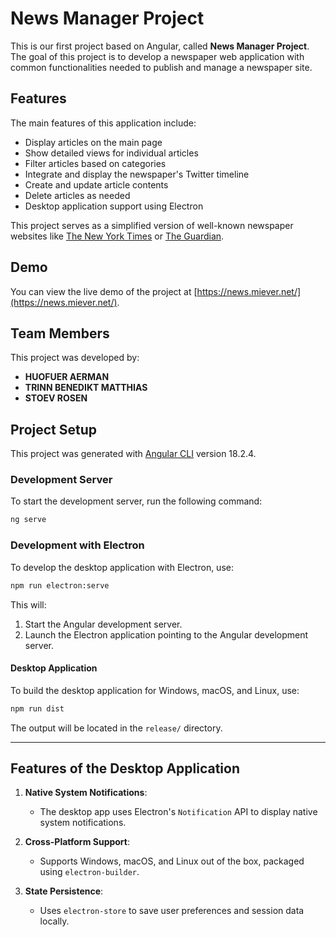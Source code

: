 # News Manager Project

This is our first project based on Angular, called **News Manager Project**. The goal of this project is to develop a newspaper web application with common functionalities needed to publish and manage a newspaper site.

## Features

The main features of this application include:
- Display articles on the main page
- Show detailed views for individual articles
- Filter articles based on categories
- Integrate and display the newspaper's Twitter timeline
- Create and update article contents
- Delete articles as needed
- Desktop application support using Electron

This project serves as a simplified version of well-known newspaper websites like [The New York Times](https://www.nytimes.com/) or [The Guardian](https://www.theguardian.com/).

## Demo

You can view the live demo of the project at [https://news.miever.net/](https://news.miever.net/).

## Team Members

This project was developed by:
- **HUOFUER AERMAN**
- **TRINN BENEDIKT MATTHIAS**
- **STOEV ROSEN**

## Project Setup

This project was generated with [Angular CLI](https://github.com/angular/angular-cli) version 18.2.4.

### Development Server

To start the development server, run the following command:

```bash
ng serve
```

### Development with Electron

To develop the desktop application with Electron, use:

```bash
npm run electron:serve
```

This will:
1. Start the Angular development server.
2. Launch the Electron application pointing to the Angular development server.

#### Desktop Application

To build the desktop application for Windows, macOS, and Linux, use:

```bash
npm run dist
```

The output will be located in the `release/` directory.

---

## Features of the Desktop Application

1. **Native System Notifications**:
   - The desktop app uses Electron's `Notification` API to display native system notifications.

2. **Cross-Platform Support**:
   - Supports Windows, macOS, and Linux out of the box, packaged using `electron-builder`.

3. **State Persistence**:
   - Uses `electron-store` to save user preferences and session data locally.
